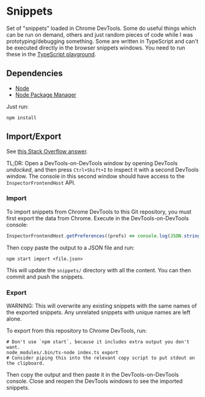# Snippets

Set of "snippets" loaded in Chrome DevTools. Some do useful things which can be
run on demand, others and just random pieces of code while I was
prototyping/debugging something. Some are written in TypeScript and can't be
executed directly in the browser snippets windows. You need to run these in the
[TypeScript playground](http://www.typescriptlang.org/play/).

## Dependencies

* [Node](https://nodejs.org/)
* [Node Package Manager](https://npmjs.com/)

Just run:

```shell
npm install
```

## Import/Export

See [this Stack Overflow answer](https://stackoverflow.com/a/35002464).

TL;DR: Open a DevTools-on-DevTools window by opening DevTools _undocked_, and
then press `Ctrl+Shift+I` to inspect it with a second DevTools window. The
console in this second window should have access to the `InspectorFrontendHost`
API.

### Import

To import snippets from Chrome DevTools to this Git repository, you must first
export the data from Chrome. Execute in the DevTools-on-DevTools console:

```javascript
InspectorFrontendHost.getPreferences((prefs) => console.log(JSON.stringify(JSON.parse(prefs.scriptSnippets), null /* replacer */, 4 /* tabSize */)));
```

Then copy paste the output to a JSON file and run:

```shell
npm start import <file.json>
```

This will update the `snippets/` directory with all the content. You can then
commit and push the snippets.

### Export

WARNING: This will overwrite any existing snippets with the same names of the
exported snippets. Any unrelated snippets with unique names are left alone.

To export from this repository to Chrome DevTools, run:

```shell
# Don't use `npm start`, because it includes extra output you don't want.
node_modules/.bin/ts-node index.ts export
# Consider piping this into the relevant copy script to put stdout on the clipboard.
```

Then copy the output and then paste it in the DevTools-on-DevTools console.
Close and reopen the DevTools windows to see the imported snippets.
